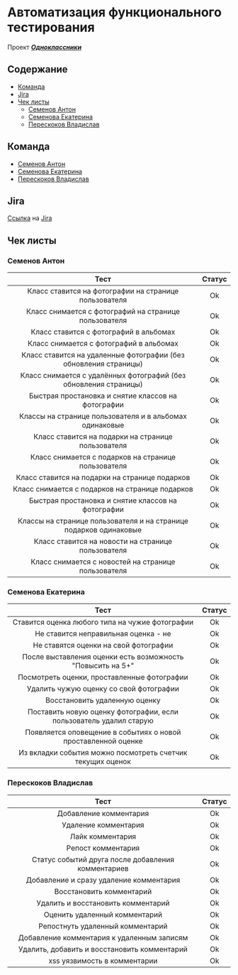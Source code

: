 # Автоматизация функционального тестирования

Проект [***Одноклассники***](https://www.ok.ru)

## Содержание
  - [Команда](#team)
  - [Jira](#jira)
  - [Чек листы](#check-lists)
    * [Семенов Антон](#check-lists-sa)
    * [Семенова Екатерина](#check-lists-se)
    * [Перескоков Владислав](#check-lists-vp)
   

<a name="team"></a>
## Команда
  - [Семенов Антон](https://github.com/J0kerPanda)
  - [Семенова Екатерина](https://github.com/SemenovaEkaterina)
  - [Перескоков Владислав](https://github.com/vladpereskokov)
  
<a name="jira"></a>
## Jira
[Ссылка](http://st-jira.tech-mail.ru/browse/PARK-82) на [Jira](https://ru.atlassian.com/software/jira)

<a name="check-lists"></a>
## Чек листы

<a name="check-lists-sa"></a>
### Семенов Антон

|                                Тест                               | Статус |
|:-----------------------------------------------------------------:|:------:|
|       Класс ставится на фотографии на странице пользователя       |   Ok   |
|       Класс снимается с фотографий на странице пользователя       |   Ok   |
|               Класс ставится с фотографий в альбомах              |   Ok   |
|              Класс снимается с фотографий в альбомах              |   Ok   |
|  Класс ставится на удаленные фотографии (без обновления страницы) |   Ok   |
|  Класс снимается с удалённых фотографий (без обновления страницы) |   Ok   |
|         Быстрая простановка и снятие классов на фотографии        |   Ok   |
|      Классы на странице пользователя и в альбомах одинаковые      |   Ok   |
|         Класс ставится на подарки на странице пользователя        |   Ok   |
|        Класс снимается с подарков на странице пользователя        |   Ok   |
|           Класс ставится на подарки на странице подарков          |   Ok   |
|          Класс снимается с подарков на странице подарков          |   Ok   |
|         Быстрая простановка и снятие классов на фотографии        |   Ok   |
| Классы на странице пользователя и на странице подарков одинаковые |   Ok   |
|         Класс ставится на новости на странице пользователя        |   Ok   |
|        Класс снимается с новостей на странице пользователя        |   Ok   |

<a name="check-lists-se"></a>
### Семенова Екатерина

|                                Тест                                | Статус |
|:------------------------------------------------------------------:|:------:|
|           Ставится оценка любого типа на чужие фотографии          |   Ok   |
|                Не ставится неправильная оценка - не                |   Ok   |
|                Не ставятся оценки на свой фотографии               |   Ok   |
|     После выставления оценки есть возможность "Повысить на 5+"     |   Ok   |
|             Посмотреть оценки, проставленные фотографии            |   Ok   |
|               Удалить чужую оценку со свой фотографии              |   Ok   |
|                    Восстановить удаленную оценку                   |   Ok   |
| Поставить новую оценку фотографии, если пользователь удалил старую |   Ok   |
|    Появляется оповещение в событиях о новой проставленной оценке   |   Ok   |
|     Из вкладки события можно посмотреть счетчик текущих оценок     |   Ok   |

<a name="check-lists-vp"></a>
### Перескоков Владислав

|                                Тест                               | Статус |
|:-----------------------------------------------------------------:|:------:|
|                       Добавление комментария                      |   Ok   |
|                        Удаление комментария                       |   Ok   |
|                          Лайк комментария                         |   Ok   |
|                         Репост комментария                        |   Ok   |
|         Статус событий друга после добавления комментариев        |   Ok   |
|              Добавление и сразу удаление комментария              |   Ok   |
|                      Восстановить комментарий                     |   Ok   |
|                 Удалить и восстановить комментарий                |   Ok   |
|                   Оценить удаленный комментарий                   |   Ok   |
|                  Репостнуть удаленный комментарий                 |   Ok   |
|             Добавление комментария к удаленным записям            |   Ok   |
|            Удалить, добавить и восстановить комментарий           |   Ok   |
|                    xss уязвимость в комментарии                   |   Ok   |
